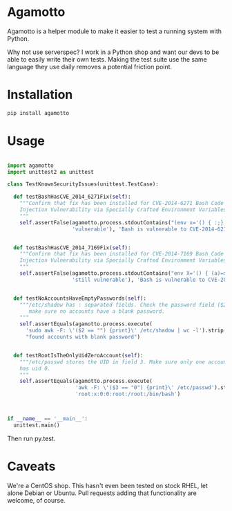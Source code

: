 Agamotto
========

Agamotto is a helper module to make it easier to test a running system with
Python.

Why not use serverspec? I work in a Python shop and want our devs to be able
to easily write their own tests. Making the test suite use the same language
they use daily removes a potential friction point.

Installation
============
```bash
pip install agamotto
```

Usage
=====
```python

import agamotto
import unittest2 as unittest

class TestKnownSecurityIssues(unittest.TestCase):

  def testBashHasCVE_2014_6271Fix(self):
    """Confirm that fix has been installed for CVE-2014-6271 Bash Code
    Injection Vulnerability via Specially Crafted Environment Variables
    """
    self.assertFalse(agamotto.process.stdoutContains("(env x='() { :;}; echo vulnerable'  bash -c \"echo this is a test\") 2>&1",
                     'vulnerable'), 'Bash is vulnerable to CVE-2014-6271')


  def testBashHasCVE_2014_7169Fix(self):
    """Confirm that fix has been installed for CVE-2014-7169 Bash Code
    Injection Vulnerability via Specially Crafted Environment Variables
    """
    self.assertFalse(agamotto.process.stdoutContains("env X='() { (a)=>\' bash -c \"echo echo vuln\"; [[ \"$(cat echo)\" == \"vuln\" ]] && echo \"still vulnerable :(\" 2>&1",
                     'still vulnerable'), 'Bash is vulnerable to CVE-2014-7169')


  def testNoAccountsHaveEmptyPasswords(self):
    """/etc/shadow has : separated fields. Check the password field ($2) and
       make sure no accounts have a blank password.
    """
    self.assertEquals(agamotto.process.execute(
      'sudo awk -F: \'($2 == "") {print}\' /etc/shadow | wc -l').strip(), '0',
      "found accounts with blank password")


  def testRootIsTheOnlyUidZeroAccount(self):
    """/etc/passwd stores the UID in field 3. Make sure only one account entry
    has uid 0.
    """
    self.assertEquals(agamotto.process.execute(
                      'awk -F: \'($3 == "0") {print}\' /etc/passwd').strip(),
                      'root:x:0:0:root:/root:/bin/bash')



if __name__ == '__main__':
  unittest.main()
```

Then run py.test.

Caveats
=======
We're a CentOS shop. This hasn't even been tested on stock RHEL, let alone
Debian or Ubuntu. Pull requests adding that functionality are welcome, of course.
